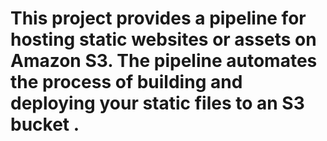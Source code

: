 # This project provides a pipeline for hosting static websites or assets on Amazon S3. The pipeline automates the process of building and deploying your static files to an S3 bucket .
